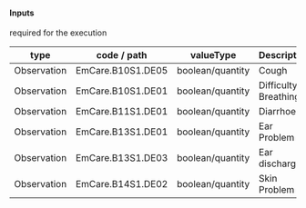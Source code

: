#### Inputs

required for the execution

| type | code / path | valueType | Description |
|---|---|---|---|
| Observation | EmCare.B10S1.DE05 | boolean/quantity | Cough |
| Observation | EmCare.B10S1.DE01 | boolean/quantity | Difficulty Breathing |
| Observation | EmCare.B11S1.DE01 | boolean/quantity | Diarrhoea |
| Observation | EmCare.B13S1.DE01 | boolean/quantity | Ear Problem |
| Observation | EmCare.B13S1.DE03 | boolean/quantity | Ear discharge |
| Observation | EmCare.B14S1.DE02 | boolean/quantity | Skin Problem |


